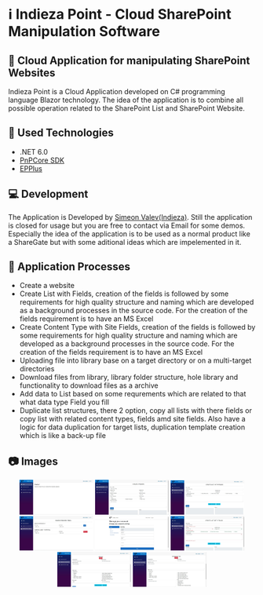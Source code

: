 # :information_source: Indieza Point - Cloud SharePoint Manipulation Software
## :blue_book: Cloud Application for manipulating SharePoint Websites

Indieza Point is a Cloud Application developed on C# programming language Blazor technology. The idea of the application is to combine all possible operation related to the SharePoint List and SharePoint Website.

## :hammer: Used Technologies

- .NET 6.0
- [PnPCore SDK](https://pnp.github.io/pnpcore/)
- [EPPlus](https://www.nuget.org/packages/EPPlus/)

## :computer: Development

The Application is Developed by [Simeon Valev(Indieza)](https://github.com/indieza). Still the application is closed for usage but you are free to contact via Email for some demos. Especially the idea of the application is to be used as a normal product like a ShareGate but with some aditional ideas which are impelemented in it.

## :wrench: Application Processes

- Create a website
- Create List with Fields, creation of the fields is followed by some requirements for high quality structure and naming which are developed as a background processes in the source code. For the creation of the fields requirement is to have an MS Excel
- Create Content Type with Site Fields, creation of the fields is followed by some requirements for high quality structure and naming which are developed as a background processes in the source code. For the creation of the fields requirement is to have an MS Excel
- Uploading file into library base on a target directory or on a multi-target directories
- Download files from library, library folder structure, hole library and functionality to download files as a archive
- Add data to List based on some requrements which are related to that what data type Field you fill
- Duplicate list structures, there 2 option, copy all lists with there fields or copy list with related content types, fields amd site fields. Also have a logic for data duplication for target lists, duplication template creation which is like a back-up file

## :camera: Images

<p align="center">
  <img src="https://raw.githubusercontent.com/Indieza-Point/IP-Demo/main/Images/01.jpg" width="150" alt="accessibility text">
  <img src="https://raw.githubusercontent.com/Indieza-Point/IP-Demo/main/Images/02.jpg" width="150" title="hover text">
  <img src="https://raw.githubusercontent.com/Indieza-Point/IP-Demo/main/Images/03.1.jpg" width="150" alt="accessibility text">
  <img src="https://raw.githubusercontent.com/Indieza-Point/IP-Demo/main/Images/03.2.jpg" width="150" alt="accessibility text">
  <img src="https://raw.githubusercontent.com/Indieza-Point/IP-Demo/main/Images/04.1.jpg" width="150" alt="accessibility text">
  <img src="https://raw.githubusercontent.com/Indieza-Point/IP-Demo/main/Images/04.2.jpg" width="150" alt="accessibility text">
  <img src="https://raw.githubusercontent.com/Indieza-Point/IP-Demo/main/Images/05.jpg" width="150" alt="accessibility text">
  <img src="https://raw.githubusercontent.com/Indieza-Point/IP-Demo/main/Images/06.jpg" width="150" alt="accessibility text">
</p>

